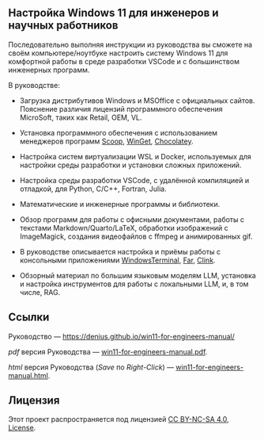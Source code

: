 ## Настройка Windows 11 для инженеров и научных работников

Последовательно выполняя инструкции из руководства вы сможете на своём компьютере/ноутбуке настроить систему Windows 11 для комфортной работы в среде разработки VSCode и с большинством инженерных программ.

В руководстве:

* Загрузка дистрибутивов Windows и MSOffice с официальных сайтов. Пояснение различия лицензий программного обеспечения MicroSoft, таких как Retail, OEM, VL.

* Установка программного обеспечения с использованием менеджеров программ [Scoop](https://scoop.sh/#/), [WinGet](https://github.com/microsoft/winget-cli), [Chocolatey](https://chocolatey.org/).

* Настройка систем виртуализации WSL и Docker, используемых для настройки среды разработки и установки сложных приложений.

* Настройка среды разработки VSCode, с удалённой компиляцией и отладкой, для Python, C/C++, Fortran, Julia.

* Математические и инженерные программы и библиотеки.

* Обзор программ для работы с офисными документами, работы с текстами Markdown/Quarto/LaTeX, обработки
изображений с ImageMagick, создания  видеофайлов с ffmpeg и анимированных gif.

* В руководстве описывается настройка и приёмы работы с консольными приложениями [WindowsTerminal](https://github.com/microsoft/terminal), [Far](https://www.farmanager.com/), [Clink](https://github.com/chrisant996/clink).

* Обзорный материал по большим языковым моделям LLM, установка и настройка инструментов для работы с локальными LLM, и, в том числе, RAG.


## Ссылки

Руководство — https://denius.github.io/win11-for-engineers-manual/

_pdf_ версия Руководства — [win11-for-engineers-manual.pdf](https://denius.github.io/win11-for-engineers-manual/win11-for-engineers-manual.pdf).

_html_ версия Руководства (_Save_ по _Right-Click_) — [win11-for-engineers-manual.html](https://denius.github.io/win11-for-engineers-manual/win11-for-engineers-manual.html).



## Лицензия
Этот проект распространяется под лицензией [CC BY-NC-SA 4.0](https://creativecommons.org/licenses/by-nc-sa/4.0/), [License](LICENSE).
